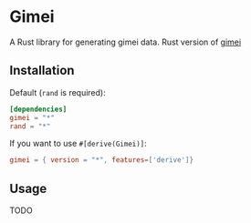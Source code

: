 # Gimei

A Rust library for generating gimei data.
Rust version of [gimei](https://github.com/willnet/gimei)

## Installation

Default (`rand` is required):
```toml
[dependencies]
gimei = "*"
rand = "*"
```
If you want to use `#[derive(Gimei)]`:
```toml
gimei = { version = "*", features=['derive']}
```

## Usage

TODO

